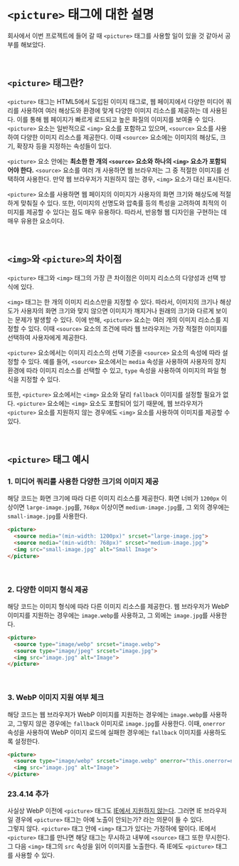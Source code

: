 # `<picture>` 태그에 대한 설명

회사에서 이번 프로젝트에 들어 갈 때 `<picture>` 태그를 사용할 일이 있을 것 같아서 공부를 해보았다.

<br>

## `<picture>` 태그란?
`<picture>` 태그는 HTML5에서 도입된 이미지 태그로, 웹 페이지에서 다양한 미디어 쿼리를 사용하여 여러 해상도와 환경에 맞게 다양한 이미지 리소스를 제공하는 데 사용된다. 이를 통해 웹 페이지가 빠르게 로드되고 높은 화질의 이미지를 보여줄 수 있다.`<picture>` 요소는 일반적으로 `<img>` 요소를 포함하고 있으며, `<source>` 요소를 사용하여 다양한 이미지 리소스를 제공한다. 이때 `<source>` 요소에는 이미지의 해상도, 크기, 확장자 등을 지정하는 속성들이 있다.

`<picture>` 요소 안에는 **최소한 한 개의 `<source>` 요소와 하나의 `<img>` 요소가 포함되어야 한다.** `<source>` 요소를 여러 개 사용하면 웹 브라우저는 그 중 적절한 이미지를 선택하여 사용한다. 만약 웹 브라우저가 지원하지 않는 경우, `<img>` 요소가 대신 표시된다.

`<picture>` 요소를 사용하면 웹 페이지의 이미지가 사용자의 화면 크기와 해상도에 적절하게 맞춰질 수 있다. 또한, 이미지의 선명도와 압축률 등의 특성을 고려하여 최적의 이미지를 제공할 수 있다는 점도 매우 유용하다. 따라서, 반응형 웹 디자인을 구현하는 데 매우 유용한 요소이다.

<br>

## `<img>`와 `<picture>`의 차이점
`<picture>` 태그와 `<img>` 태그의 가장 큰 차이점은 이미지 리소스의 다양성과 선택 방식에 있다.

`<img>` 태그는 한 개의 이미지 리소스만을 지정할 수 있다. 따라서, 이미지의 크기나 해상도가 사용자의 화면 크기와 맞지 않으면 이미지가 깨지거나 원래의 크기와 다르게 보이는 문제가 발생할 수 있다. 이에 반해, `<picture>` 요소는 여러 개의 이미지 리소스를 지정할 수 있다. 이때 `<source>` 요소의 조건에 따라 웹 브라우저는 가장 적절한 이미지를 선택하여 사용자에게 제공한다.

`<picture>` 요소에서는 이미지 리소스의 선택 기준을 `<source>` 요소의 속성에 따라 설정할 수 있다. 예를 들어, `<source>` 요소에서는 `media` 속성을 사용하여 사용자의 장치 환경에 따라 이미지 리소스를 선택할 수 있고, `type` 속성을 사용하여 이미지의 파일 형식을 지정할 수 있다.

또한, `<picture>` 요소에서는 `<img>` 요소와 달리 `fallback` 이미지를 설정할 필요가 없다. `<picture>` 요소에는 `<img>` 요소도 포함되어 있기 때문에, 웹 브라우저가 `<picture>` 요소를 지원하지 않는 경우에도 `<img>` 요소를 사용하여 이미지를 제공할 수 있다.

<br>

## `<picture>` 태그 예시

### 1. 미디어 쿼리를 사용한 다양한 크기의 이미지 제공

해당 코드는 화면 크기에 따라 다른 이미지 리소스를 제공한다. 화면 너비가 `1200px` 이상이면 `large-image.jpg`를, `768px` 이상이면 `medium-image.jpg`를, 그 외의 경우에는 `small-image.jpg`를 사용한다.

```html
<picture>
  <source media="(min-width: 1200px)" srcset="large-image.jpg">
  <source media="(min-width: 768px)" srcset="medium-image.jpg">
  <img src="small-image.jpg" alt="Small Image">
</picture>
```

<br>

### 2. 다양한 이미지 형식 제공

해당 코드는 이미지 형식에 따라 다른 이미지 리소스를 제공한다. 웹 브라우저가 WebP 이미지를 지원하는 경우에는 `image.webp`를 사용하고, 그 외에는 `image.jpg`를 사용한다.

```html
<picture>
  <source type="image/webp" srcset="image.webp">
  <source type="image/jpeg" srcset="image.jpg">
  <img src="image.jpg" alt="Image">
</picture>
```

<br>

### 3. WebP 이미지 지원 여부 체크

해당 코드는 웹 브라우저가 WebP 이미지를 지원하는 경우에는 `image.webp`를 사용하고, 그렇지 않은 경우에는 `fallback` 이미지로 `image.jpg`를 사용한다. 이때, `onerror` 속성을 사용하여 WebP 이미지 로드에 실패한 경우에는 `fallback` 이미지를 사용하도록 설정한다.

```html
<picture>
  <source type="image/webp" srcset="image.webp" onerror="this.onerror=null;this.src='image.jpg'">
  <img src="image.jpg" alt="Image">
</picture>
```

### 23.4.14 추가
사실상 WebP 이전에 `<picture>` 태그도 [IE에서 지원하지 않는다](https://caniuse.com/picture). 그러면 IE 브라우저일 경우에 `<picture>` 태그는 아예 노출이 안되는가? 라는 의문이 들 수 있다.   
그렇지 않다. `<picture>` 태그 안에 `<img>` 태그가 있다는 가정하에 말이다. IE에서 `<picture>` 태그를 만나면 해당 태그는 무시하고 내부에 `<source>` 태그 또한 무시한다. 그 다음 `<img>` 태그의 `src` 속성을 읽어 이미지를 노출한다. 즉 IE에도 `<picture>` 태그를 사용할 수 있다.
